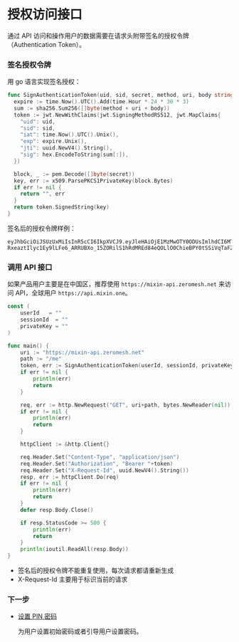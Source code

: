 # 授权访问接口

通过 API 访问和操作用户的数据需要在请求头附带签名的授权令牌（Authentication Token）。

### 签名授权令牌

用 go 语言实现签名授权：

```go
func SignAuthenticationToken(uid, sid, secret, method, uri, body string) (string, error) {
  expire := time.Now().UTC().Add(time.Hour * 24 * 30 * 3)
  sum := sha256.Sum256([]byte(method + uri + body))
  token := jwt.NewWithClaims(jwt.SigningMethodRS512, jwt.MapClaims{
    "uid": uid,
    "sid": sid,
    "iat": time.Now().UTC().Unix(),
    "exp": expire.Unix(),
    "jti": uuid.NewV4().String(),
    "sig": hex.EncodeToString(sum[:]),
  })

  block, _ := pem.Decode([]byte(secret))
  key, err := x509.ParsePKCS1PrivateKey(block.Bytes)
  if err != nil {
    return "", err
  }
  return token.SignedString(key)
}
```

签名后的授权令牌样例：

```
eyJhbGciOiJSUzUxMiIsInR5cCI6IkpXVCJ9.eyJleHAiOjE1MzMwOTY0ODUsImlhdCI6MTUyNTMyMDQ4NSwianRpIjoiMjU5NGFkNTctOWRhZC00MjRmLTg1OTUtYjE0NzI3ZTI0ZTYxIiwic2lkIjoiYzA5Y2YzMTMtN2RlZC00MjVkLWFkM2YtYTFjZTRjZmQ1ZTVlIiwic2lnIjoiODVkZDIzOGE5ODM0NzE3ZGMxM2QzODQ0ZjYzYTFmZWUxM2Q4MmQyZTZjMmVlNDRlYWM3Yzc5MGY1ZGIyNWY4OCIsInVpZCI6Ijg5ZTBiZGVlLWMzNTUtNDdmMi05NDVhLWJlNDhiZTg3NTYwNiJ9.PYg6Cx5grs0flJe862R3VLEWKyTZPcXOGYF9RouztgR_mi3kleIzJt4vCwUZI9F7QrHBFMtTc3_wG_ymnnjsmnm0pBdoON4I-RxeaztIlyc1Ey9lLFe6_ARRUBXo_15ZORilS1hRdMREd84eQOLlO0ChieBPY0tSSiVqTaFZt3Q
```

### 调用 API 接口

如果产品用户主要是在中国区，推荐使用 `https://mixin-api.zeromesh.net` 来访问 API，全球用户 `https://api.mixin.one`。

```go
const (
	userId   = ""
	sessionId  = ""
	privateKey = ""
)

func main() {
    uri := "https://mixin-api.zeromesh.net"
	path := "/me"
	token, err := SignAuthenticationToken(userId, sessionId, privateKey, "POST", path, "")
	if err != nil {
		println(err)
		return
	}

	req, err := http.NewRequest("GET", uri+path, bytes.NewReader(nil))
	if err != nil {
		println(err)
		return
	}

	httpClient := &http.Client{}

	req.Header.Set("Content-Type", "application/json")
	req.Header.Set("Authorization", "Bearer "+token)
	req.Header.Set("X-Request-Id", uuid.NewV4().String())
	resp, err := httpClient.Do(req)
	if err != nil {
		println(err)
		return
	}
	defer resp.Body.Close()

	if resp.StatusCode >= 500 {
		println(err)
		return
	}
	println(ioutil.ReadAll(resp.Body))
}

```

- 签名后的授权令牌不能重复使用，每次请求都请重新生成
- X-Request-Id 主要用于标识当前的请求

### 下一步

- [设置 PIN 密码](./pin)

  为用户设置初始密码或者引导用户设置密码。
